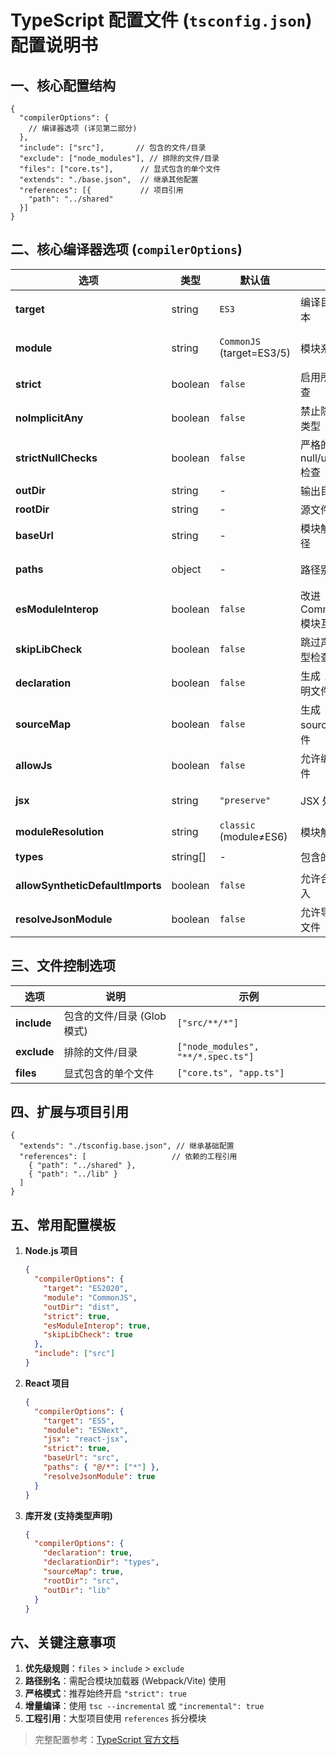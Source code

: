 # TypeScript 配置文件 (`tsconfig.json`) 配置说明书


## **一、核心配置结构**
```json5
{
  "compilerOptions": {
    // 编译器选项 (详见第二部分)
  },
  "include": ["src"],       // 包含的文件/目录
  "exclude": ["node_modules"], // 排除的文件/目录
  "files": ["core.ts"],      // 显式包含的单个文件
  "extends": "./base.json",  // 继承其他配置
  "references": [{           // 项目引用
    "path": "../shared"
  }]
}
```


## **二、核心编译器选项 (`compilerOptions`)**

| 选项                               | 类型       | 默认值                       | 说明                    | 示例值                            |
|----------------------------------|----------|---------------------------|-----------------------|--------------------------------|
| **target**                       | string   | `ES3`                     | 编译目标 JS 版本            | `ES5`, `ES2020`, `ESNext`      |
| **module**                       | string   | `CommonJS` (target=ES3/5) | 模块系统                  | `CommonJS`, `ES2015`, `ESNext` |
| **strict**                       | boolean  | `false`                   | 启用所有严格检查              | `true`                         |
| **noImplicitAny**                | boolean  | `false`                   | 禁止隐式 any 类型           | `true`                         |
| **strictNullChecks**             | boolean  | `false`                   | 严格的 null/undefined 检查 | `true`                         |
| **outDir**                       | string   | -                         | 输出目录                  | `"dist"`                       |
| **rootDir**                      | string   | -                         | 源文件根目录                | `"src"`                        |
| **baseUrl**                      | string   | -                         | 模块解析基础路径              | `"./src"`                      |
| **paths**                        | object   | -                         | 路径别名映射                | `{ "@/*": ["src/*"] }`         |
| **esModuleInterop**              | boolean  | `false`                   | 改进 CommonJS/ES 模块互操作  | `true`                         |
| **skipLibCheck**                 | boolean  | `false`                   | 跳过声明文件类型检查            | `true`                         |
| **declaration**                  | boolean  | `false`                   | 生成 `.d.ts` 声明文件       | `true`                         |
| **sourceMap**                    | boolean  | `false`                   | 生成 sourcemap 文件       | `true`                         |
| **allowJs**                      | boolean  | `false`                   | 允许编译 JS 文件            | `true`                         |
| **jsx**                          | string   | `"preserve"`              | JSX 处理方式              | `"react"`, `"react-jsx"`       |
| **moduleResolution**             | string   | `classic` (module≠ES6)    | 模块解析策略                | `"node"`, `"classic"`          |
| **types**                        | string[] | -                         | 包含的类型声明               | `["jest", "node"]`             |
| **allowSyntheticDefaultImports** | boolean  | `false`                   | 允许合成默认导入              | `true`                         |
| **resolveJsonModule**            | boolean  | `false`                   | 允许导入 JSON 文件          | `true`                         |


## **三、文件控制选项**
| 选项          | 说明                 | 示例                                 |
|-------------|--------------------|------------------------------------|
| **include** | 包含的文件/目录 (Glob 模式) | `["src/**/*"]`                     |
| **exclude** | 排除的文件/目录           | `["node_modules", "**/*.spec.ts"]` |
| **files**   | 显式包含的单个文件          | `["core.ts", "app.ts"]`            |


## **四、扩展与项目引用**
```json5
{
  "extends": "./tsconfig.base.json", // 继承基础配置
  "references": [                   // 依赖的工程引用
    { "path": "../shared" },
    { "path": "../lib" }
  ]
}
```


## **五、常用配置模板**

1. **Node.js 项目**
    ```json
    {
      "compilerOptions": {
        "target": "ES2020",
        "module": "CommonJS",
        "outDir": "dist",
        "strict": true,
        "esModuleInterop": true,
        "skipLibCheck": true
      },
      "include": ["src"]
    }
    ```
2. **React 项目**

    ```json
    {
      "compilerOptions": {
        "target": "ES5",
        "module": "ESNext",
        "jsx": "react-jsx",
        "strict": true,
        "baseUrl": "src",
        "paths": { "@/*": ["*"] },
        "resolveJsonModule": true
      }
    }
    ```

3. **库开发 (支持类型声明)**
    ```json
    {
      "compilerOptions": {
        "declaration": true,
        "declarationDir": "types",
        "sourceMap": true,
        "rootDir": "src",
        "outDir": "lib"
      }
    }
    ```


## **六、关键注意事项**
1. **优先级规则**：`files` > `include` > `exclude`
2. **路径别名**：需配合模块加载器 (Webpack/Vite) 使用
3. **严格模式**：推荐始终开启 `"strict": true`
4. **增量编译**：使用 `tsc --incremental` 或 `"incremental": true`
5. **工程引用**：大型项目使用 `references` 拆分模块

> 完整配置参考：[TypeScript 官方文档](https://www.typescriptlang.org/tsconfig)
